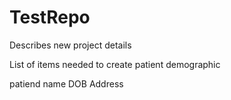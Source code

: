 # TestRepo
Describes new project details


List of items needed to create patient demographic

patiend name
DOB
Address
